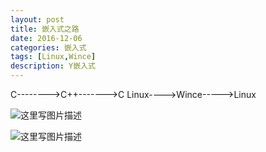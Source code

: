 ```yaml
---
layout: post
title: 嵌入式之路
date: 2016-12-06
categories: 嵌入式
tags: [Linux,Wince]
description: Y嵌入式
---
```


C-------->C++------->C
Linux---->Wince----->Linux

![这里写图片描述](http://img.blog.csdn.net/20161206234417571?watermark/2/text/aHR0cDovL2Jsb2cuY3Nkbi5uZXQvd3d0MTg4MTE3MDc5NzE=/font/5a6L5L2T/fontsize/400/fill/I0JBQkFCMA==/dissolve/70/gravity/SouthEast)


![这里写图片描述](http://img.blog.csdn.net/20161206234532287?watermark/2/text/aHR0cDovL2Jsb2cuY3Nkbi5uZXQvd3d0MTg4MTE3MDc5NzE=/font/5a6L5L2T/fontsize/400/fill/I0JBQkFCMA==/dissolve/70/gravity/SouthEast)
					